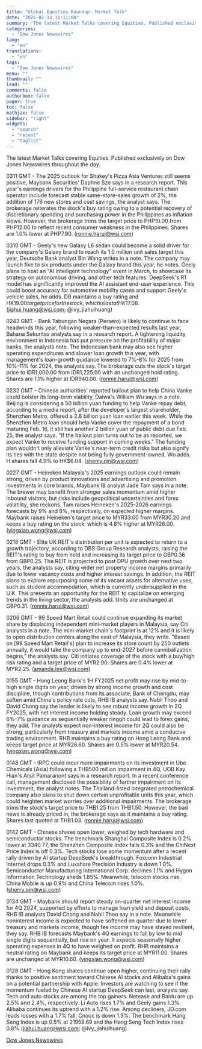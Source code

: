 ```yaml
---
title: "Global Equities Roundup: Market Talk"
date: "2025-02-13 11:11:00"
summary: "The latest Market Talks covering Equities. Published exclusively on Dow Jones Newswires throughout the day.0311 GMT - The 2025 outlook for Shakey's Pizza Asia Ventures still seems positive, Maybank Securities' Daphne Sze says in a research report. This year's earnings drivers for the Philippine full-service restaurant chain operator include forecast..."
categories:
  - "Dow Jones Newswires"
lang:
  - "en"
translations:
  - "en"
tags:
  - "Dow Jones Newswires"
menu: ""
thumbnail: ""
lead: ""
comments: false
authorbox: false
pager: true
toc: false
mathjax: false
sidebar: "right"
widgets:
  - "search"
  - "recent"
  - "taglist"
---
```


The latest Market Talks covering Equities. Published exclusively on Dow Jones Newswires throughout the day.

0311 GMT - The 2025 outlook for Shakey's Pizza Asia Ventures still seems positive, Maybank Securities' Daphne Sze says in a research report. This year's earnings drivers for the Philippine full-service restaurant chain operator include forecast stable same-store-sales growth of 2%, the addition of 176 new stores and cost savings, the analyst says. The brokerage reiterates the stock's buy rating owing to a potential recovery of discretionary spending and purchasing power in the Philippines as inflation slows. However, the brokerage trims the target price to PHP10.00 from PHP12.00 to reflect recent consumer weakness in the Philippines. Shares are 1.0% lower at PHP7.90. (ronnie.harui@wsj.com)

0310 GMT - Geely's new Galaxy L6 sedan could become a solid driver for the company's Galaxy brand to reach its 1.0 million unit sales target this year, Deutsche Bank analyst Bin Wang writes in a note. The company may launch five to six products under the Galaxy brand this year, he notes. Geely plans to host an "AI intelligent technology" event in March, to showcase its strategy on autonomous driving, and other tech features. DeepSeek's R1 model has significantly improved the AI assistant end-user experience. This could boost accuracy for automotive mobility cases and support Geely's vehicle sales, he adds. DB maintains a buy rating and HK$19.00 target price for the stock, which is last at HK$17.08.(jiahui.huang@wsj.com; @ivy\_jiahuihuang)

0243 GMT - Bank Tabungan Negara (Persero) is likely to continue to face headwinds this year, following weaker-than-expected results last year, Bahana Sekuritas analysts say in a research report. A tightening liquidity environment in Indonesia has put pressure on the profitability of major banks, the analysts note. The Indonesian bank may also see higher operating expenditures and slower loan growth this year, with management's loan-growth guidance lowered to 7%-8% for 2025 from 10%-11% for 2024, the analysts say. The brokerage cuts the stock's target price to IDR1,000.00 from IDR1,225.00 with an unchanged hold rating. Shares are 1.1% higher at IDR940.00. (ronnie.harui@wsj.com)

0232 GMT - Chinese authorities' reported bailout plan to help China Vanke could bolster its long-term viability, Daiwa's William Wu says in a note. Beijing is considering a 50 billion yuan funding to help Vanke repay debt, according to a media report, after the developer's largest shareholder, Shenzhen Metro, offered a 2.8 billion yuan loan earlier this week. While the Shenzhen Metro loan should help Vanke cover the repayment of a bond maturing Feb. 16, it still has another 2 billion yuan of public debt due Feb. 25, the analyst says. "If the bailout plan turns out to be as reported, we expect Vanke to receive funding support in coming weeks." The funding plan wouldn't only alleviate Vanke's near-term credit risks but also signify its ties with the state despite not being fully government-owned, Wu adds. H shares fall 4.9% to HK$6.04. (sherry.qin@wsj.com)

0227 GMT - Heineken Malaysia's 2025 earnings outlook could remain strong, driven by product innovations and advertising and promotion investments in core brands, Maybank IB analyst Jade Tam says in a note. The brewer may benefit from stronger sales momentum amid higher inbound visitors, but risks include geopolitical uncertainties and forex volatility, she reckons. Tam raises Heineken's 2025-2026 earnings forecasts by 9% and 8%, respectively, on expected higher margins. Maybank raises Heineken's target price to MYR33.00 from MYR30.20 and keeps a buy rating on the stock, which is 4.8% higher at MYR26.00. (yingxian.wong@wsj.com)

0218 GMT - Elite UK REIT's distribution per unit is expected to return to a growth trajectory, according to DBS Group Research analysts, raising the REIT's rating to buy from hold and increasing its target price to GBP0.36 from GBP0.25. The REIT is projected to post DPU growth over next two years, the analysts say, citing wider net property income margins primarily due to lower vacancy costs and higher interest savings. In addition, the REIT plans to explore repurposing some of its vacant assets for alternative uses, such as student accommodation, which is currently undersupplied in the U.K. This presents an opportunity for the REIT to capitalize on emerging trends in the living sector, the analysts add. Units are unchanged at GBP0.31. (ronnie.harui@wsj.com)

0206 GMT - 99 Speed Mart Retail could continue expanding its market share by displacing independent mini-market players in Malaysia, say Citi analysts in a note. The mini-market chain's footprint is at 12% and it is likely to open distribution centers along the east of Malaysia, they write. "Based on [99 Speed Mart Retail's] plan to increase its store count by 250 outlets annually, it would take the company up to end-2027 before cannibalization begins," the analysts say. Citi initiates coverage of the stock with a buy/high risk rating and a target price of MYR2.90. Shares are 0.4% lower at MYR2.25. (amanda.lee@wsj.com)

0155 GMT - Hong Leong Bank's 1H FY2025 net profit may rise by mid-to-high single digits on year, driven by strong income growth and cost discipline, though contributions from its associate, Bank of Chengdu, may soften amid China's policy rate cuts, RHB IB analysts say. Nabil Thoo and David Chong say the lender is likely to see robust income growth in 2Q FY2025, with net interest income holding steady. Loan growth may exceed 6%-7% guidance as sequentially weaker ringgit could lead to forex gains, they add. The analysts expect non-interest income for 2Q could also be strong, particularly from treasury and markets income amid a conducive trading environment. RHB maintains a buy rating on Hong Leong Bank and keeps target price at MYR26.60. Shares are 0.5% lower at MYR20.54. (yingxian.wong@wsj.com)

0148 GMT - IRPC could incur more impairments on its investment in Ube Chemicals (Asia) following a THB500 million impairment in 4Q, UOB Kay Hian's Arsit Pamaranont says in a research report. In a recent conference call, management disclosed the possibility of further impairment on its investment, the analyst notes. The Thailand-listed integrated petrochemical company also plans to shut down certain unprofitable units this year, which could heighten market worries over additional impairments. The brokerage trims the stock's target price to THB1.25 from THB1.50. However, the bad news is already priced in, the brokerage says as it maintains a buy rating. Shares last quoted at THB1.03. (ronnie.harui@wsj.com)

0142 GMT - Chinese shares open lower, weighed by tech hardware and semiconductor stocks. The benchmark Shanghai Composite Index is 0.2% lower at 3340.77, the Shenzhen Composite Index falls 0.3% and the ChiNext Price Index is off 0.3%. Tech stocks lose some momentum after a recent rally driven by AI startup DeepSeek's breakthrough. Foxconn Industrial Internet drops 0.3% and Luxshare Precision Industry is down 1.0%. Semiconductor Manufacturing International Corp. declines 1.1% and Hygon Information Technology sheds 1.85%. Meanwhile, telecom stocks rise. China Mobile is up 0.9% and China Telecom rises 1.0%. (sherry.qin@wsj.com)

0134 GMT - Maybank should report steady on-quarter net interest income for 4Q 2024, supported by efforts to manage loan yield and deposit costs, RHB IB analysts David Chong and Nabil Thoo say in a note. Meanwhile noninterest income is expected to have softened on quarter due to lower treasury and markets income, though fee income may have stayed resilient, they say. RHB IB forecasts Maybank's 4Q earnings to fall by low to mid single digits sequentially, but rise on year. It expects seasonally higher operating expenses in 4Q to have weighed on profit. RHB maintains a neutral rating on Maybank and keeps its target price at MYR11.00. Shares are unchanged at MYR10.60. (yingxian.wong@wsj.com)

0128 GMT - Hong Kong shares continue open higher, continuing their rally thanks to positive sentiment toward Chinese AI stocks and Alibaba's gains on a potential partnership with Apple. Investors are watching to see if the momentum fueled by Chinese AI startup DeepSeek can last, analysts say. Tech and auto stocks are among the top gainers. Netease and Baidu are up 2.5% and 2.4%, respectively. Li Auto rises 1.7% and Geely gains 1.3%. Alibaba continues its uptrend with a 1.2% rise. Among decliners, JD.com leads losses with a 1.7% fall. Cnooc is down 1.3%. The benchmark Hang Seng Index is up 0.5% at 21958.69 and the Hang Seng Tech Index rises 0.8%.(jiahui.huang@wsj.com; @ivy\_jiahuihuang)

[Dow Jones Newswires](https://www.tradingview.com/news/DJN_DN20250212017194:0/)
